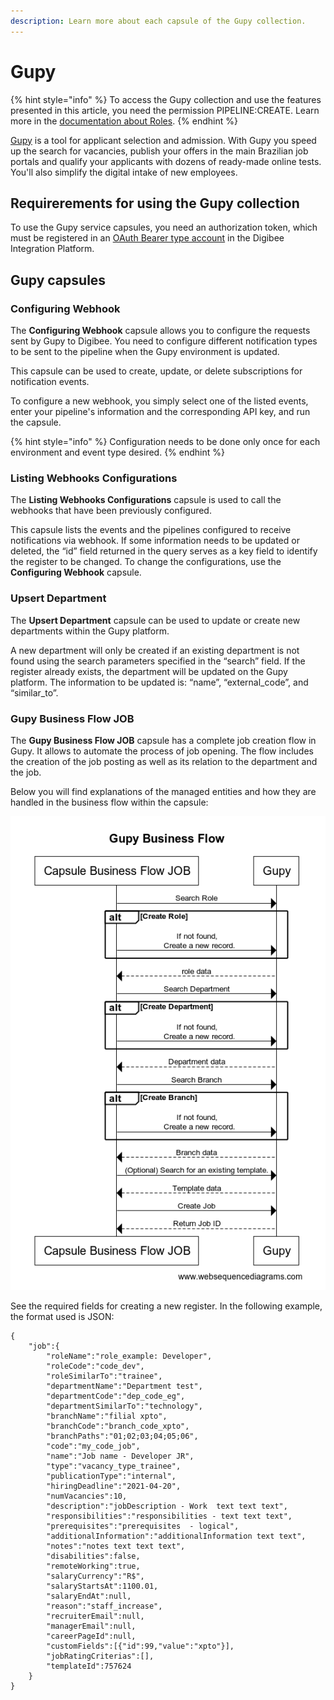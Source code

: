 ```yaml
---
description: Learn more about each capsule of the Gupy collection.
---
```


# Gupy

{% hint style="info" %}
To access the Gupy collection and use the features presented in this article, you need the permission PIPELINE:CREATE. Learn more in the [documentation about Roles](https://docs.digibee.com/documentation/administration/new-access-control/access-control-roles).
{% endhint %}

[Gupy](https://gupy.com.br/) is a tool for applicant selection and admission. With Gupy you speed up the search for vacancies, publish your offers in the main Brazilian job portals and qualify your applicants with dozens of ready-made online tests. You'll also simplify the digital intake of new employees.

## Requirerements for using the Gupy collection

To use the Gupy service capsules, you need an authorization token, which must be registered in an [OAuth Bearer type account](https://docs.digibee.com/documentation/settings/accounts) in the Digibee Integration Platform.

## Gupy capsules <a href="#h_803ae42fc2" id="h_803ae42fc2"></a>

### **Configuring Webhook**

The **Configuring Webhook** capsule allows you to configure the requests sent by Gupy to Digibee. You need to configure different notification types to be sent to the pipeline when the Gupy environment is updated.

This capsule can be used to create, update, or delete subscriptions for notification events.

To configure a new webhook, you simply select one of the listed events, enter your pipeline's information and the corresponding API key, and run the capsule.

{% hint style="info" %}
Configuration needs to be done only once for each environment and event type desired.
{% endhint %}

### **Listing Webhooks Configurations**

The **Listing Webhooks Configurations** capsule is used to call the webhooks that have been previously configured.

This capsule lists the events and the pipelines configured to receive notifications via webhook. If some information needs to be updated or deleted, the “id” field returned in the query serves as a key field to identify the register to be changed. To change the configurations, use the **Configuring Webhook** capsule.

### **Upsert Department**

The **Upsert Department** capsule can be used to update or create new departments within the Gupy platform.

A new department will only be created if an existing department is not found using the search parameters specified in the “search” field. If the register already exists, the department will be updated on the Gupy platform. The information to be updated is: “name”, “external\_code”, and “similar\_to”.

### **Gupy Business Flow JOB**

The **Gupy Business Flow JOB** capsule has a complete job creation flow in Gupy. It allows to automate the process of job opening. The flow includes the creation of the job posting as well as its relation to the department and the job.

Below you will find explanations of the managed entities and how they are handled in the business flow within the capsule:

![](<../../../.gitbook/assets/01 (18).png>)

See the required fields for creating a new register. In the following example, the format used is JSON:

```
{
    "job":{
        "roleName":"role_example: Developer",
        "roleCode":"code_dev",
        "roleSimilarTo":"trainee",
        "departmentName":"Department test",
        "departmentCode":"dep_code_eg",
        "departmentSimilarTo":"technology",
        "branchName":"filial xpto",
        "branchCode":"branch_code_xpto",
        "branchPaths":"01;02;03;04;05;06",
        "code":"my_code_job",
        "name":"Job name - Developer JR",
        "type":"vacancy_type_trainee",
        "publicationType":"internal",
        "hiringDeadline":"2021-04-20",
        "numVacancies":10,
        "description":"jobDescription - Work  text text text",
        "responsibilities":"responsibilities - text text text",
        "prerequisites":"prerequisites  - logical",
        "additionalInformation":"additionalInformation text text",
        "notes":"notes text text text",
        "disabilities":false,
        "remoteWorking":true,
        "salaryCurrency":"R$",
        "salaryStartsAt":1100.01,
        "salaryEndAt":null,
        "reason":"staff_increase",
        "recruiterEmail":null,
        "managerEmail":null,
        "careerPageId":null,
        "customFields":[{"id":99,"value":"xpto"}],
        "jobRatingCriterias":[],
        "templateId":757624
    }
} 
```
